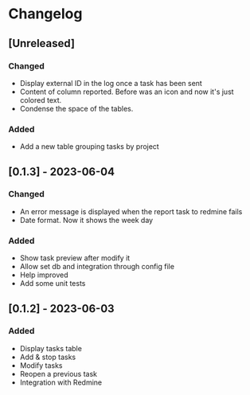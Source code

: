 # Changelog

## [Unreleased]

### Changed

- Display external ID in the log once a task has been sent
- Content of column reported. Before was an icon and now it's just colored text.
- Condense the space of the tables.

### Added

- Add a new table grouping tasks by project

## [0.1.3] - 2023-06-04

### Changed

- An error message is displayed when the report task to redmine fails
- Date format. Now it shows the week day

### Added

- Show task preview after modify it
- Allow set db and integration through config file
- Help improved
- Add some unit tests

## [0.1.2] - 2023-06-03

### Added

- Display tasks table
- Add & stop tasks
- Modify tasks
- Reopen a previous task
- Integration with Redmine
